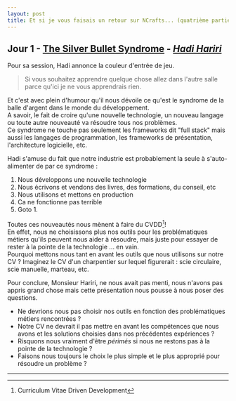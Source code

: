 ```yaml
---
layout: post
title: Et si je vous faisais un retour sur NCrafts... (quatrième partie)
---
```


## Jour 1 - [The Silver Bullet Syndrome][Video] - [*Hadi Hariri*][HadiHariri]

Pour sa session, Hadi annonce la couleur d'entrée de jeu. 

> Si vous souhaitez apprendre quelque chose allez dans l'autre salle parce qu'ici je ne vous apprendrais rien.

Et c'est avec plein d'humour qu'il nous dévoile ce qu'est le syndrome de la balle d'argent dans le monde du développement.  
A savoir, le fait de croire qu'une nouvelle technologie, un nouveau langage ou toute autre nouveauté va résoudre tous nos problèmes.  
Ce syndrome ne touche pas seulement les frameworks dit "full stack" mais aussi les langages de programmation, les frameworks de présentation, l'architecture logicielle, etc.  

Hadi s'amuse du fait que notre industrie est probablement la seule à s'auto-alimenter de par ce syndrome : 

1. Nous développons une nouvelle technologie 
2. Nous écrivons et vendons des livres, des formations, du conseil, etc
3. Nous utilisons et mettons en production
4. Ca ne fonctionne pas terrible
5. Goto 1.

Toutes ces nouveautés nous mènent à faire du CVDD[^1]!  
En effet, nous ne choisissons plus nos outils pour les problématiques métiers qu'ils peuvent nous aider à résoudre, mais juste pour essayer de rester à la pointe de la technologie ... en vain.  
Pourquoi mettons nous tant en avant les outils que nous utilisons sur notre CV ? Imaginez le CV d'un charpentier sur lequel figurerait : scie circulaire, scie manuelle, marteau, etc.  

Pour conclure, Monsieur Hariri, ne nous avait pas menti, nous n'avons pas appris grand chose mais cette présentation nous pousse à nous poser des questions.  

* Ne devrions nous pas choisir nos outils en fonction des problématiques métiers rencontrées ?
* Notre CV ne devrait il pas mettre en avant les compétences que nous avons et les solutions choisies dans nos précédentes expériences ?
* Risquons nous vraiment d'être *périmés* si nous ne restons pas à la pointe de la technologie ?
* Faisons nous toujours le choix le plus simple et le plus approprié pour résoudre un problème ?

---

[^1]: Curriculum Vitae Driven Development

[Video]: http://videos.ncrafts.io/video/130202574
[HadiHariri]: https://twitter.com/hhariri